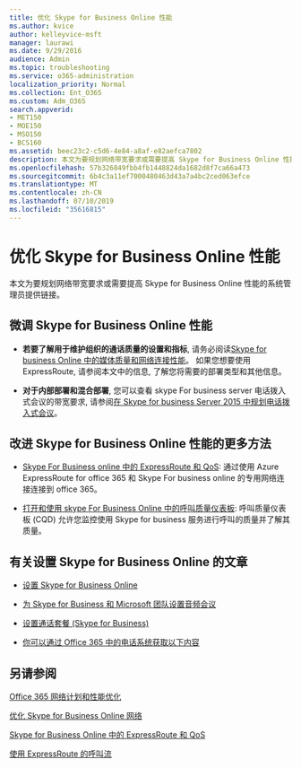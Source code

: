 ```yaml
---
title: 优化 Skype for Business Online 性能
ms.author: kvice
author: kelleyvice-msft
manager: laurawi
ms.date: 9/29/2016
audience: Admin
ms.topic: troubleshooting
ms.service: o365-administration
localization_priority: Normal
ms.collection: Ent_O365
ms.custom: Adm_O365
search.appverid:
- MET150
- MOE150
- MSO150
- BCS160
ms.assetid: beec23c2-c5d6-4e84-a8af-e82aefca7802
description: 本文为要规划网络带宽要求或需要提高 Skype for Business Online 性能的系统管理员提供链接。
ms.openlocfilehash: 57b326849fbb4fb1448824da1682d8f7ca66a473
ms.sourcegitcommit: 6b4c3a11ef7000480463d43a7a4bc2ced063efce
ms.translationtype: MT
ms.contentlocale: zh-CN
ms.lasthandoff: 07/10/2019
ms.locfileid: "35616815"
---
```

# <a name="tune-skype-for-business-online-performance"></a>优化 Skype for Business Online 性能

本文为要规划网络带宽要求或需要提高 Skype for Business Online 性能的系统管理员提供链接。 
  
## <a name="fine-tuning-skype-for-business-online-performance"></a>微调 Skype for Business Online 性能

- **若要了解用于维护组织的通话质量的设置和指标**, 请务必阅读[Skype for business Online 中的媒体质量和网络连接性能](https://docs.microsoft.com/skypeforbusiness/optimizing-your-network/media-quality-and-network-connectivity-performance)。 如果您想要使用 ExpressRoute, 请参阅本文中的信息, 了解您将需要的部署类型和其他信息。
    
- **对于内部部署和混合部署**, 您可以查看 skype For business server 电话拨入式会议的带宽要求, 请参阅[在 Skype for business Server 2015 中规划电话拨入式会议](https://docs.microsoft.com/skypeforbusiness/plan-your-deployment/conferencing/dial-in-conferencing)。
    
## <a name="more-ways-to-improve-skype-for-business-online-performance"></a>改进 Skype for Business Online 性能的更多方法

- [Skype For Business online 中的 ExpressRoute 和 QoS](https://docs.microsoft.com/skypeforbusiness/optimizing-your-network/expressroute-and-qos-in-skype-for-business-online): 通过使用 Azure ExpressRoute for office 365 和 Skype For business online 的专用网络连接连接到 office 365。 
    
- [打开和使用 skype For Business Online 中的呼叫质量仪表板](https://docs.microsoft.com/SkypeForBusiness/using-call-quality-in-your-organization/turning-on-and-using-call-quality-dashboard): 呼叫质量仪表板 (CQD) 允许您监控使用 Skype for business 服务进行呼叫的质量并了解其质量。 
    
## <a name="articles-on-setting-up-skype-for-business-online"></a>有关设置 Skype for Business Online 的文章

- [设置 Skype for Business Online](https://docs.microsoft.com/skypeforbusiness/set-up-skype-for-business-online/set-up-skype-for-business-online)
    
- [为 Skype for Business 和 Microsoft 团队设置音频会议](https://docs.microsoft.com/skypeforbusiness/audio-conferencing-in-office-365/set-up-audio-conferencing)
    
- [设置通话套餐 (Skype for Business)](https://docs.microsoft.com/SkypeForBusiness/what-are-calling-plans-in-office-365/set-up-calling-plans)
    
- [你可以通过 Office 365 中的电话系统获取以下内容](https://docs.microsoft.com/skypeforbusiness/what-is-phone-system-in-office-365/here-s-what-you-get-with-phone-system)
    
## <a name="see-also"></a>另请参阅

[Office 365 网络计划和性能优化](network-planning-and-performance.md)
  
[优化 Skype for Business Online 网络](https://docs.microsoft.com/skypeforbusiness/optimizing-your-network/optimizing-your-network)
  
[Skype for Business Online 中的 ExpressRoute 和 QoS](https://docs.microsoft.com/skypeforbusiness/optimizing-your-network/expressroute-and-qos-in-skype-for-business-online)
  
[使用 ExpressRoute 的呼叫流](https://docs.microsoft.com/skypeforbusiness/optimizing-your-network/call-flow-using-expressroute)

